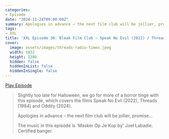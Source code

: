 ```yaml
---
categories:
- Episode
date: "2024-11-24T09:00:00Z"
summary: Apologies in advance – the next film club will be jollier, promise...
tags:
- XXL
title: 'XXL Episode 30: Bleak Film Club – Speak No Evil (2022) / Threads (1984)'
cover: 
  image: assets/images/threads-radio-times.jpeg
  width: 1032
  height: 1280
  hidden: false
  hiddenInList: false
  hiddenInSingle: false
---
```


[Play Episode](https://www.patreon.com/posts/xxl-episode-30-116617016)
> Slightly too late for Halloween, we go for more of a horror tinge with this episode, which covers the films Speak No Evil (2022), Threads (1984) and Oddity (2024).
>
> Apologies in advance – the next film club will be jollier, promise...
> 
> The music in this episode is 'Masker Op Je Kop by' Joel Labadie. Certified banger.